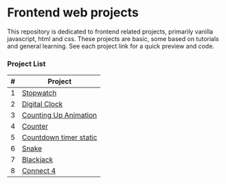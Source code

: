 # Frontend web projects
This repository is dedicated to frontend related projects, primarily vanilla javascript, html and css. These projects are basic, some based on tutorials and general learning.
See each project link for a quick preview and code.

### Project List
| # | Project | 
|---|---------|
| 1 |[Stopwatch](./stopwatch)                                 |  
| 2 |[Digital Clock](./digital-clock)                         |  
| 3 |[Counting Up Animation](./counting-up-animation)         | 
| 4 |[Counter](./counter)                                     |
| 5 |[Countdown timer static](./countdown-timer-static)       |
| 6 |[Snake](./snake/)                                        |
| 7 |[Blackjack](./blackjack/)                                |
| 8 |[Connect 4](./connect-4/)                                |
